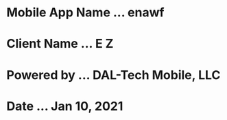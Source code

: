 # Mobile App Name ... enawf
# Client Name     ... E Z 
#
# Powered by      ... DAL-Tech Mobile, LLC
# Date            ... Jan 10, 2021
